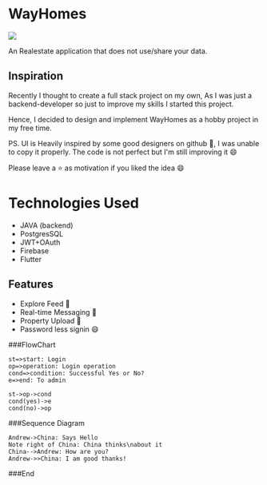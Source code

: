 # WayHomes

![](https://raw.githubusercontent.com/aimbot1526/dumper-frontend/develop/assets/images/dumper-no-bg.png)


An Realestate application that does not use/share your data.

## Inspiration

Recently I thought to create a full stack project on my own, As I was just a backend-developer so just to improve my skills I started this project.

Hence, I decided to design and implement WayHomes as a hobby project in my free time.

PS. UI is Heavily inspired by some good designers on github 🤪, I was unable to copy it properly. The code is not perfect but I'm still improving it 😄

Please leave a ⭐ as motivation if you liked the idea 😄


# Technologies Used
+ JAVA (backend)
+ PostgresSQL
+ JWT+OAuth
+ Firebase
+ Flutter


## Features
+ Explore Feed 📜
+ Real-time Messaging 💬
+ Property Upload 🌄
+ Password less signin 😄
     
###FlowChart

```flow
st=>start: Login
op=>operation: Login operation
cond=>condition: Successful Yes or No?
e=>end: To admin

st->op->cond
cond(yes)->e
cond(no)->op
```

###Sequence Diagram
                    
```seq
Andrew->China: Says Hello 
Note right of China: China thinks\nabout it 
China-->Andrew: How are you? 
Andrew->>China: I am good thanks!
```

###End
